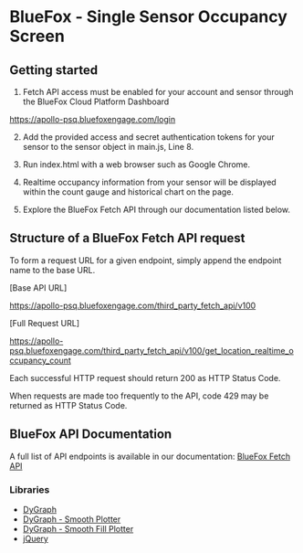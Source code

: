 # BlueFox - Single Sensor Occupancy Screen

## Getting started

1. Fetch API access must be enabled for your account and sensor through the BlueFox Cloud Platform Dashboard

https://apollo-psq.bluefoxengage.com/login 

2. Add the provided access and secret authentication tokens for your sensor to the sensor object in main.js, Line 8.

3. Run index.html with a web browser such as Google Chrome.

4. Realtime occupancy information from your sensor will be displayed within the count gauge and historical chart on the page.

5. Explore the BlueFox Fetch API through our documentation listed below.

## Structure of a BlueFox Fetch API request

To form a request URL for a given endpoint, simply append the endpoint name to the base URL.

[Base API URL]

https://apollo-psq.bluefoxengage.com/third_party_fetch_api/v100

[Full Request URL]

https://apollo-psq.bluefoxengage.com/third_party_fetch_api/v100/get_location_realtime_occupancy_count

Each successful HTTP request should return 200 as HTTP Status Code.

When requests are made too frequently to the API, code 429 may be returned as HTTP Status Code.

## BlueFox API Documentation

A full list of API endpoints is available in our documentation: [BlueFox Fetch API](https://api.bluezoo.io/)


### Libraries

- [DyGraph](https://https://dygraphs.com/)
- [DyGraph - Smooth Plotter](https://dygraphs.com/src/extras/smooth-plotter.js)
- [DyGraph - Smooth Fill Plotter](https://github.com/olivier-monaco/dygraphs/blob/c977717cdec1990eae9f8a89d3c028430f45f60f/src/extras/smooth-fill-plotter.js)
- [jQuery](https://jquery.com/)
